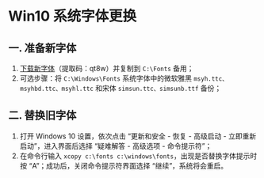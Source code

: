 # Win10 系统字体更换

## 一. 准备新字体

1. [下载新字体](https://pan.baidu.com/s/12WaKtZio8QsfIMCkF-LmLQ)（提取码：qt8w）并复制到 `C:\Fonts` 备用；
2. 可选步骤：将 `C:\Windows\Fonts` 系统字体中的微软雅黑 `msyh.ttc、msyhbd.ttc、msyhl.ttc` 和宋体 `simsun.ttc、simsunb.ttf` 备份；

## 二. 替换旧字体

1. 打开 Windows 10 设置，依次点击 “更新和安全 - 恢复 - 高级启动 - 立即重新启动”，进入界面后选择 “疑难解答 - 高级选项 - 命令提示符”；
2. 在命令行输入 `xcopy c:\fonts c:\windows\fonts`，出现是否替换字体提示时按 “A”；成功后，关闭命令提示符界面选择 “继续”，系统将会重启。
